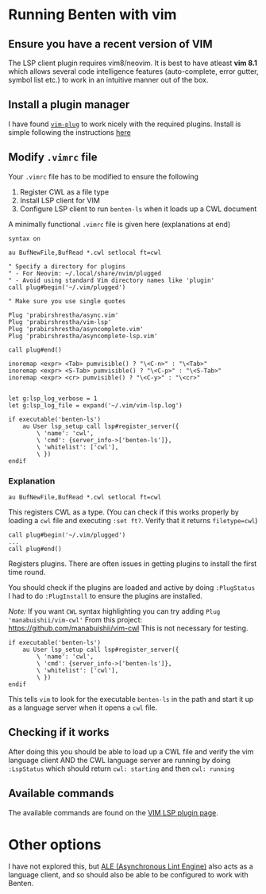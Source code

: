 # Running Benten with vim 

## Ensure you have a recent version of VIM

The LSP client plugin requires vim8/neovim. It is best to
have atleast **vim 8.1** which allows several code intelligence
features (auto-complete, error gutter, symbol list etc.) to
work in an intuitive manner out of the box.

## Install a plugin manager

I have found [`vim-plug`](https://github.com/junegunn/vim-plug) to work nicely
with the required plugins. Install is simple following the instructions 
[here](https://github.com/junegunn/vim-plug#installation)

## Modify `.vimrc` file 

Your `.vimrc` file has to be modified to ensure the following

1. Register CWL as a file type
2. Install LSP client for VIM
3. Configure LSP client to run `benten-ls` when it loads up a CWL document

A minimally functional `.vimrc` file is given here (explanations at end)

```
syntax on

au BufNewFile,BufRead *.cwl setlocal ft=cwl

" Specify a directory for plugins
" - For Neovim: ~/.local/share/nvim/plugged
" - Avoid using standard Vim directory names like 'plugin'
call plug#begin('~/.vim/plugged')

" Make sure you use single quotes

Plug 'prabirshrestha/async.vim'
Plug 'prabirshrestha/vim-lsp'
Plug 'prabirshrestha/asyncomplete.vim'
Plug 'prabirshrestha/asyncomplete-lsp.vim'

call plug#end()

inoremap <expr> <Tab> pumvisible() ? "\<C-n>" : "\<Tab>"
inoremap <expr> <S-Tab> pumvisible() ? "\<C-p>" : "\<S-Tab>"
inoremap <expr> <cr> pumvisible() ? "\<C-y>" : "\<cr>"


let g:lsp_log_verbose = 1
let g:lsp_log_file = expand('~/.vim/vim-lsp.log')

if executable('benten-ls')
    au User lsp_setup call lsp#register_server({
        \ 'name': 'cwl',
        \ 'cmd': {server_info->['benten-ls']},
        \ 'whitelist': ['cwl'],
        \ })
endif
```

### Explanation
```
au BufNewFile,BufRead *.cwl setlocal ft=cwl
```
This registers CWL as a type.
(You can check if this works properly by loading a `cwl` file and executing `:set ft?`. Verify that 
it returns `filetype=cwl`)


```
call plug#begin('~/.vim/plugged')
...
call plug#end()
```
Registers plugins. There are often issues in getting plugins to install the 
first time round.

You should check if the plugins are loaded and active by doing `:PlugStatus`
I had to do `:PlugInstall` to ensure the plugins are installed.

*Note:* If you want `CWL` syntax highlighting you can try adding `Plug 'manabuishii/vim-cwl'`
From this project: https://github.com/manabuishii/vim-cwl
This is not necessary for testing.


```
if executable('benten-ls')
    au User lsp_setup call lsp#register_server({
        \ 'name': 'cwl',
        \ 'cmd': {server_info->['benten-ls']},
        \ 'whitelist': ['cwl'],
        \ })
endif
```
This tells `vim` to look for the executable `benten-ls` in the path and start it up as a language
server when it opens a `cwl` file.

## Checking if it works

After doing this you should be able to load up a CWL file and verify the vim language client
AND the CWL language server are running by doing `:LspStatus` which should return 
`cwl: starting` and then `cwl: running`


## Available commands

The available commands are found on the [VIM LSP plugin page][vl-help].

[vl-help]: https://github.com/prabirshrestha/vim-lsp#supported-commands


# Other options

I have not explored this, but [ALE (Asynchronous Lint Engine)](https://github.com/w0rp/ale) also acts as
a language client, and so should also be able to be configured to work with
Benten.
